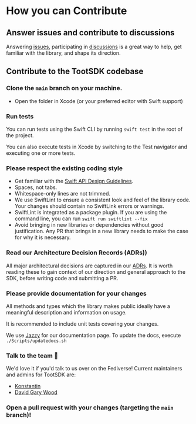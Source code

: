 # How you can Contribute

## Answer issues and contribute to discussions

Answering [issues](https://github.com/TootSDK/TootSDK/issues), participating in [discussions](https://github.com/TootSDK/TootSDK/discussions) is a great way to help, get familiar with the library, and shape its direction.

## Contribute to the TootSDK codebase

### Clone the `main` branch on your machine.

- Open the folder in Xcode (or your preferred editor with Swift support)

### Run tests

You can run tests using the Swift CLI by running `swift test` in the root of the project.

You can also execute tests in Xcode by switching to the Test navigator and executing one or more tests.

### Please respect the existing coding style

- Get familiar with the [Swift API Design Guidelines](https://www.swift.org/documentation/api-design-guidelines/).
- Spaces, not tabs.
- Whitespace-only lines are not trimmed.
- We use SwiftLint to ensure a consistent look and feel of the library code. Your changes should contain no SwiftLink errors or warnings.
- SwiftLint is integrated as a package plugin. If you are using the command line, you can run `swift run swiftlint --fix`
- Avoid bringing in new libraries or dependencies without good justification. Any PR that brings in a new library needs to make the case for why it is necessary.

### Read our Architecture Decision Records (ADRs))

All major architectural decisions are captured in our [ADRs](https://github.com/TootSDK/TootSDK/architecture/decisions). It is worth reading these to gain context of our direction and general approach to the SDK, before writing code and submitting a PR.

### Please provide documentation for your changes

All methods and types which the library makes public ideally have a meaningful description and information on usage.

It is recommended to include unit tests covering your changes.

We use [Jazzy](https://github.com/realm/jazzy) for our documentation page. To update the docs, execute `./Scripts/updatedocs.sh` 

### Talk to the team 🤙

We'd love it if you'd talk to us over on the Fediverse! Current maintainers and admins for TootSDK are:

- [Konstantin](https://m.iamkonstantin.eu/konstantin)
- [David Gary Wood](https://social.davidgarywood.com/@davidgarywood)

### Open a pull request with your changes (targeting the `main` branch)!
